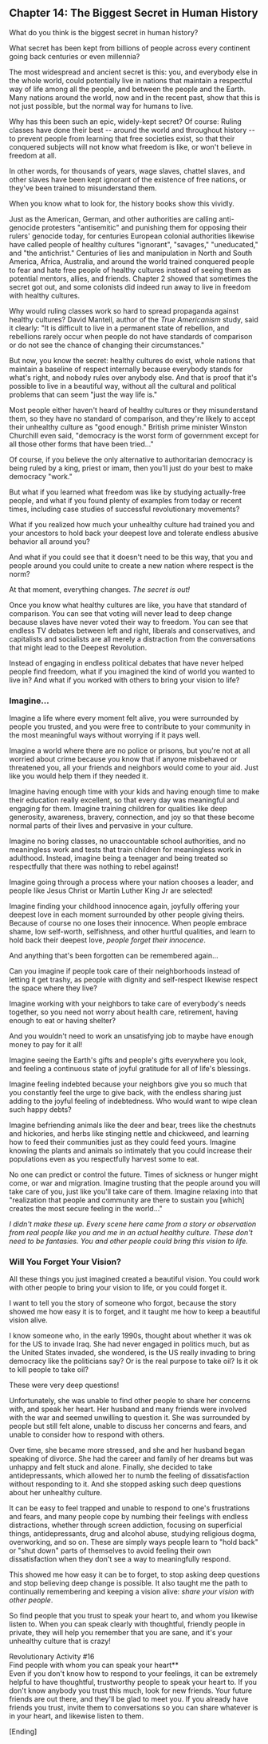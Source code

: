 ## Chapter 14: The Biggest Secret in Human History

What do you think is the biggest secret in human history?

What secret has been kept from billions of people across every continent going back centuries or even millennia?

The most widespread and ancient secret is this: you, and everybody else in the whole world, could potentially live in nations that maintain a respectful way of life among all the people, and between the people and the Earth. Many nations around the world, now and in the recent past, show that this is not just possible, but the normal way for humans to live.

Why has this been such an epic, widely-kept secret? Of course: Ruling classes have done their best -- around the world and throughout history -- to prevent people from learning that free societies exist, so that their conquered subjects will not know what freedom is like, or won't believe in freedom at all.

In other words, for thousands of years, wage slaves, chattel slaves, and other slaves have been kept ignorant of the existence of free nations, or they've been trained to misunderstand them. 

When you know what to look for, the history books show this vividly.

Just as the American, German, and other authorities are calling anti-genocide protesters "antisemitic" and punishing them for opposing their rulers' genocide today, for centuries European colonial authorities likewise have called people of healthy cultures "ignorant", "savages," "uneducated," and "the antichrist." Centuries of lies and manipulation in North and South America, Africa, Australia, and around the world trained conquered people to fear and hate free people of healthy cultures instead of seeing them as potential mentors, allies, and friends. Chapter 2 showed that sometimes the secret got out, and some colonists did indeed run away to live in freedom with healthy cultures.

Why would ruling classes work so hard to spread propaganda against healthy cultures? David Mantell, author of the _True Americanism_ study, said it clearly: "It is difficult to live in a permanent state of rebellion, and rebellions rarely occur when people do not have standards of comparison or do not see the chance of changing their circumstances."

But now, you know the secret: healthy cultures do exist, whole nations that maintain a baseline of respect internally because everybody stands for what's right, and nobody rules over anybody else. And that is proof that it's possible to live in a beautiful way, without all the cultural and political problems that can seem "just the way life is."

Most people either haven't heard of healthy cultures or they misunderstand them, so they have no standard of comparison, and they're likely to accept their unhealthy culture as "good enough." British prime minister Winston Churchill even said, "democracy is the worst form of government except for all those other forms that have been tried..."

Of course, if you believe the only alternative to authoritarian democracy is being ruled by a king, priest or imam, then you'll just do your best to make democracy "work."

But what if you learned what freedom was like by studying actually-free people, and what if you found plenty of examples from today or recent times, including case studies of successful revolutionary movements?

What if you realized how much your unhealthy culture had trained you and your ancestors to hold back your deepest love and tolerate endless abusive behavior all around you?

And what if you could see that it doesn't need to be this way, that you and people around you could unite to create a new nation where respect is the norm?

At that moment, everything changes. _The secret is out!_

Once you know what healthy cultures are like, you have that standard of comparison. You can see that voting will never lead to deep change because slaves have never voted their way to freedom. You can see that endless TV debates between left and right, liberals and conservatives, and capitalists and socialists are all merely a distraction from the conversations that might lead to the Deepest Revolution.

Instead of engaging in endless political debates that have never helped people find freedom, what if you imagined the kind of world you wanted to live in? And what if you worked with others to bring your vision to life?

### Imagine...

Imagine a life where every moment felt alive, you were surrounded by people you trusted, and you were free to contribute to your community in the most meaningful ways without worrying if it pays well.

Imagine a world where there are no police or prisons, but you're not at all worried about crime because you know that if anyone misbehaved or threatened you, all your friends and neighbors would come to your aid. Just like you would help them if they needed it.

Imagine having enough time with your kids and having enough time to make their education really excellent, so that every day was meaningful and engaging for them. Imagine training children for qualities like deep generosity, awareness, bravery, connection, and joy so that these become normal parts of their lives and pervasive in your culture.

Imagine no boring classes, no unaccountable school authorities, and no meaningless work and tests that train children for meaningless work in adulthood. Instead, imagine being a teenager and being treated so respectfully that there was nothing to rebel against!

Imagine going through a process where your nation chooses a leader, and people like Jesus Christ or Martin Luther King Jr are selected!

Imagine finding your childhood innocence again, joyfully offering your deepest love in each moment surrounded by other people giving theirs. Because of course no one loses their innocence. When people embrace shame, low self-worth, selfishness, and other hurtful qualities, and learn to hold back their deepest love, _people forget their innocence_.

And anything that's been forgotten can be remembered again...

Can you imagine if people took care of their neighborhoods instead of letting it get trashy, as people with dignity and self-respect likewise respect the space where they live?

Imagine working with your neighbors to take care of everybody's needs together, so you need not worry about health care, retirement, having enough to eat or having shelter?

And you wouldn't need to work an unsatisfying job to maybe have enough money to pay for it all!

Imagine seeing the Earth's gifts and people's gifts everywhere you look, and feeling a continuous state of joyful gratitude for all of life's blessings.

Imagine feeling indebted because your neighbors give you so much that you constantly feel the urge to give back, with the endless sharing just adding to the joyful feeling of indebtedness. Who would want to wipe clean such happy debts?

Imagine befriending animals like the deer and bear, trees like the chestnuts and hickories, and herbs like stinging nettle and chickweed, and learning how to feed their communities just as they could feed yours. Imagine knowing the plants and animals so intimately that you could increase their populations even as you respectfully harvest some to eat.

No one can predict or control the future. Times of sickness or hunger might come, or war and migration. Imagine trusting that the people around you will take care of you, just like you'll take care of them. Imagine relaxing into that "realization that people and community are there to sustain you [which] creates the most secure feeling in the world..." 

_I didn't make these up. Every scene here came from a story or observation from real people like you and me in an actual healthy culture. These don't need to be fantasies. You and other people could bring this vision to life._

### Will You Forget Your Vision?

All these things you just imagined created a beautiful vision. You could work with other people to bring your vision to life, or you could forget it.

I want to tell you the story of someone who forgot, because the story showed me how easy it is to forget, and it taught me how to keep a beautiful vision alive.

I know someone who, in the early 1990s, thought about whether it was ok for the US to invade Iraq. She had never engaged in politics much, but as the United States invaded, she wondered, is the US really invading to bring democracy like the politicians say? Or is the real purpose to take oil? Is it ok to kill people to take oil?

These were very deep questions!

Unfortunately, she was unable to find other people to share her concerns with, and speak her heart. Her husband and many friends were involved with the war and seemed unwilling to question it. She was surrounded by people but still felt alone, unable to discuss her concerns and fears, and unable to consider how to respond with others.

Over time, she became more stressed, and she and her husband began speaking of divorce. She had the career and family of her dreams but was unhappy and felt stuck and alone. Finally, she decided to take antidepressants, which allowed her to numb the feeling of dissatisfaction without responding to it. And she stopped asking such deep questions about her unhealthy culture.

It can be easy to feel trapped and unable to respond to one's frustrations and fears, and many people cope by numbing their feelings with endless distractions, whether through screen addiction, focusing on superficial things, antidepressants, drug and alcohol abuse, studying religious dogma, overworking, and so on. These are simply ways people learn to "hold back" or "shut down" parts of themselves to avoid feeling their own dissatisfaction when they don't see a way to meaningfully respond.

This showed me how easy it can be to forget, to stop asking deep questions and stop believing deep change is possible. It also taught me the path to continually remembering and keeping a vision alive: _share your vision with other people_.

So find people that you trust to speak your heart to, and whom you likewise listen to. When you can speak clearly with thoughtful, friendly people in private, they will help you remember that you are sane, and it's your unhealthy culture that is crazy!

<div class="rev-act"><div class="rev-act-header">Revolutionary Activity #16<br/>Find people with whom you can speak your heart**</div>
<div class="rev-act-body">Even if you don't know how to respond to your feelings, it can be extremely helpful to have thoughtful, trustworthy people to speak your heart to. If you don't know anybody you trust this much, look for new friends. Your future friends are out there, and they'll be glad to meet you. If you already have friends you trust, invite them to conversations so you can share whatever is in your heart, and likewise listen to them.</div></div>

[Ending]

<div style="break-after:page"></div>